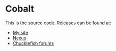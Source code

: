 # Cobalt

This is the source code. Releases can be found at:
* [My site](https://spacechase0.com/mods/stardew-valley/cobalt/)
* [Nexus](http://www.nexusmods.com/stardewvalley/mods/1723/)
* [Chucklefish forums](http://community.playstarbound.com/resources/cobalt.5139/)
